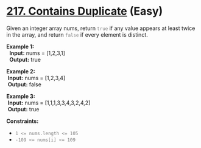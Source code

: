 
# [217. Contains Duplicate](https://leetcode.com/problems/contains-duplicate/description/) (Easy)

Given an integer array nums, return <code style="color : gray">true</code> if any value appears at least twice in the array, and return <code style="color : gray">false</code> if every element is distinct.

 

**Example 1:**  
&nbsp; **Input:** nums = [1,2,3,1]  
&nbsp; **Output:** true

**Example 2:**  
&nbsp;**Input:** nums = [1,2,3,4]&nbsp;  
&nbsp;**Output:** false&nbsp;

**Example 3:**  
&nbsp;**Input:** nums = [1,1,1,3,3,4,3,2,4,2]&nbsp;   
&nbsp;**Output:** true&nbsp;
 

**Constraints:**
* <code style="color : gray">1 <= nums.length <= 105</code>
* <code style="color : gray">-109 <= nums[i] <= 109</code>
